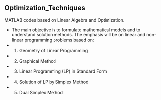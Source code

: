## Optimization_Techniques
MATLAB codes based on Linear Algebra and Optimization.

- The main objective is to formulate mathematical models and to understand solution methods.
The emphasis will be on linear and non-linear programming problems based on:
- 1. Geometry of Linear Programming
- 2. Graphical Method
- 3. Linear Programming (LP) in Standard Form
- 4. Solution of LP by Simplex Method
- 5. Dual Simplex Method

<!--
